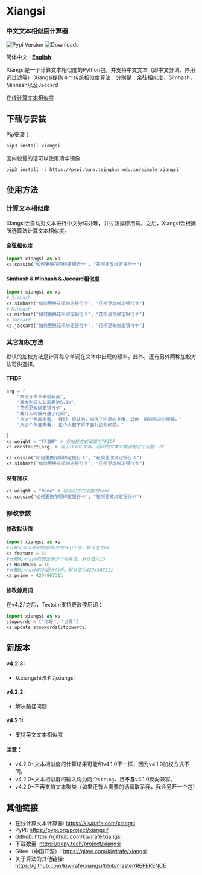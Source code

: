 # Xiangsi

### 中文文本相似度计算器

![Pypi Version](https://img.shields.io/pypi/v/xiangsi?label=version)
![Downloads](https://static.pepy.tech/badge/xiangshi)

简体中文 | **[English](README_en.md)**

Xiangsi是一个计算文本相似度的Python包，并支持中文文本（即中文分词、停用词过滤等） 
Xiangsi提供４个传统相似度算法，分别是：余弦相似度，Simhash，Minhash以及Jaccard

[在线计算文本相似度](https://kiwirafe.pythonanywhere.com/app/xiangsi)

## 下载与安装
Pip安装：
```sh
pip3 install xiangsi
```
国内较慢的话可以使用清华镜像：
```sh
pip3 install -i https://pypi.tuna.tsinghua.edu.cn/simple xiangsi
```


## 使用方法
### 计算文本相似度
Xiangsi会自动对文本进行中文分词处理，并过滤掉停用词。之后，Xiangsi会根据所选算法计算文本相似度。

#### 余弦相似度
```python
import xiangsi as xs
xs.cossim("如何更换花呗绑定银行卡", "花呗更改绑定银行卡")
```

#### Simhash & Minhash & Jaccard相似度
```python
import xiangsi as xs
# Simhash
xs.simhash("如何更换花呗绑定银行卡", "花呗更改绑定银行卡")
# Minhash
xs.minhash("如何更换花呗绑定银行卡", "花呗更改绑定银行卡")
# Jaccard
xs.jaccard("如何更换花呗绑定银行卡", "花呗更改绑定银行卡")
```

### 其它加权方法 
默认的加权方法是计算每个单词在文本中出现的频率。此外，还有另外两种加权方法可供选择。

#### TFIDF
```python
arg = [
    "西班牙失业率创新高",
    "澳大利亚失业率高达5.1%",
    "花呗更改绑定银行卡",
    "我什么时候开通了花呗",
    "从这个角度来看， 我们一般认为，抓住了问题的关键，其他一切则会迎刃而解。"
    "从这个角度来看， 每个人都不得不面对这些问题。"

]
xs.weight = "TFIDF" # 将加权方式设置为TFIDF
xs.construct(arg) # 输入TFIDF文本，相同的文本只需调用这个函数一次

xs.cossim("如何更换花呗绑定银行卡", "花呗更改绑定银行卡")
xs.simhash("如何更换花呗绑定银行卡", "花呗更改绑定银行卡")
```

#### 没有加权
```python
xs.weight = "None" # 将加权方式设置为None
xs.cossim("如何更换花呗绑定银行卡", "花呗更改绑定银行卡")
```

### 修改参数
#### 修改默认值
```python
import xiangsi as xs
#计算Simhash时取前多少的TFIDF值。默认值为64
xs.feature = 64
#计算Minhash时算出多少个哈希值。默认值为16
xs.HashNums = 16
#计算Minhash时的最大哈希。默认值为4294967311
xs.prime = 4294967311
```

#### 修改停用词
在v4.2.1之后，Textsim支持更改停用词：
```python
import xiangsi as xs
stopwords = ["你好", "世界"]
xs.update_stopwords(stopwords)
```


## 新版本
#### v4.2.3:
  - 从xiangshi改名为xiangsi
#### v4.2.2:
  - 解决路径问题
#### v4.2.1:
  - 支持英文文本相似度
#### 注意：
  - v4.2.0+文本相似度的计算结果可能和v4.1.0不一样，因为v4.1.0加权方式不同。
  - v4.2.0+文本相似度的输入均为两个`string`，且**不与**v4.1.0反向兼容。
  - v4.2.0+不再支持文本聚类（如果还有人需要的话请联系我，我会另开一个包）


## 其他链接
  - 在线计算文本计算器:
  https://kiwirafe.com/xiangsi
  - PyPI:
  https://pypi.org/project/xiangsi/
  - Github:
  https://github.com/kiwirafe/xiangsi
  - 下载数量:
  https://pepy.tech/project/xiangsi
  - Gitee（中国开源）:
  https://gitee.com/kiwirafe/xiangsi
  - 关于算法的其他链接:
  https://github.com/kiwirafe/xiangsi/blob/master/REFERENCE
